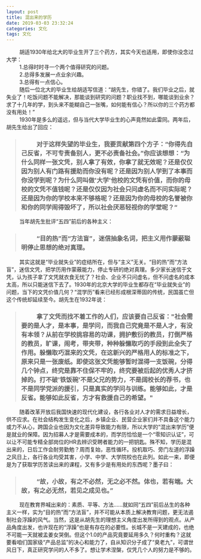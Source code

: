 ```yaml
---
layout: post
title: 混出来的学历
date: 2019-03-03 23:32:24
categories: 文化
tags: 文化
---
```


&emsp;&emsp;&ensp;胡适1930年给北大的毕业生开了三个药方，其实今天也适用，即使你没念过大学：
<br> 
&emsp;&emsp;&ensp;1.总得时时寻一个两个值得研究的问题。
<br> 
&emsp;&emsp;&ensp;2.总得多发展一点业余兴趣。
<br> 
&emsp;&emsp;&ensp;3.总得有一点信心。
<br> 
&emsp;&emsp;&ensp;随后一位北大的毕业生给胡适写信道：“胡先生，你错了。我们毕业之后，就失业了！吃饭问题不能解决，那能谈到研究的问题？职业找不到，哪能谈到业余？求了十几年的学，到头来不能糊自己一张嘴，如何能有信心？所以你的三个药方都没有用处！”
<br> 
&emsp;&emsp;&ensp;1930年是多么的遥远，但与当代大学毕业生的心声竟然如此雷同。两年后，胡先生给出了回应：
<br> 
>### &emsp;&emsp;&ensp;对于这样失望的毕业生，我要贡献第四个方子：“你得先自己反省，不可专责备别人，更不必责备社会。”你应该想想：“为什么同样一张文凭，别人拿了有效，你拿了就无效呢？还是仅仅因为别人有门路有援助而你没有呢？还是因为别人学到了本事而你没学到呢？为什么同叫做'大学'他校的文凭有价值，而你的母校的文凭不值钱呢？还是仅仅因为社会只问虚名而不问实际呢？还是因为你的学校本来不够格呢？还是因为你的母校的名誉被你和你的同学闹得毁坏了，所以社会厌恶轻视你的学堂呢？“

&emsp;&emsp;&ensp;当年胡先生批评“五四”前后的各种主义：

>### &emsp;&emsp;&ensp;“目的热”而“方法盲”，迷信抽象名词，把主义用作蒙蔽聪明停止思想的绝对真理。

&emsp;&emsp;&ensp;其实这就是“毕业就失业”的症结所在，但与“主义”无关。“目的热”而“方法盲”，迷信文凭，把学历用作蒙蔽能力，停止专研的绝对真理。多少家长迷信于文凭，认为孩子拿了文凭就衣食无忧了？社会、企业不只问虚名，但不问虚名的成本太高，所以只能迷信下去了。1930年的北京大学的毕业生都存在“毕业就失业”的问题，当下的文凭价值几何？“混学历”看来已经形成根深蒂固的传统，民国虽亡但这个传统却延续至今。胡先生在1932年说：

>### &emsp;&emsp;&ensp;拿了文凭而找不着工作的人们，应该要自己反省："社会需要的是人才，是本事，是学问，而我自己究竟是不是人才，有没有本领？从前在学校挑容易的功课，拥护敷衍的教员，打倒严格的教员，旷课，闹考，带夹带，种种躲懒取巧的手段到此全失了作用。躲懒取巧混来的文凭，在这新兴的严格用人的标准之下，原来只是一张废纸。即使这张文凭能够暂时混得一支饭碗，分得几个钟点，终究是靠不住保不牢的，终究要被后起的优秀人才挤掉的。打不破'铁饭碗'不是父兄的势力，不是阔校长的荐书，也不是同学党派的援引，只是真实的学问与训练。能够如此，才是反省。能够如此反省，方才有救援自己的希望。"

&emsp;&emsp;&ensp;随着改革开放后我国快速的现代化建设，各行各业对人才的需求日益增长，供不应求。在社会结构发生变化之后，乡镇企业、民营企业家们并不具备这个能力或力不从心，跨国企业也因为文化差异导致能力有限，所以大学的“混出来学历”便是就业的保障。因为招募人才是需要成本的，而学历恰恰是一个“零知识认证”，可以让不可能专精全部岗位的HR去辨识受聘者能力的一把钥匙。殊不知，学历是混出来的，日后工作会耐劳勤勉？周而复始，恶性循环。投机取巧、旁门左道的浮躁之风日上，各行各业均受其害，小学、中学、大学院校也在此列。如此一来，即便是为了获取学历苦读出来的课程，又有多少是有用处的东西呢？墨子曰：

>### &emsp;&emsp;&ensp;“故，小故，有之不必然，无之必不然。体也，若有端。大故，有之必无然，若见之成见也。”

&emsp;&emsp;&ensp;现在教育界喊出来的：素质、平等、方法……就如同“五四”前后丛生的各种主义一样，实为“目的热”而“方法盲”，并不可能从本质上解决教育问题，更无法遏制社会浮躁的风气。当然，这是从胡先生的理想主义角度出发所得到的观点。从产品角度出发，也许现在的“浮躁”也是有存在的必要性。长城不是一天建成的，也绝不可能一天就被孟姜女哭倒。但这个1.0的产品究竟要延用多久？何时重构？这就要看咱们国家级“产品总监”的决心和能力了，自从知识分子成了“臭老九”，可谓世风日下，真正研究学问的人不多了。想让学术涅槃，仅凭几个人的努力是不够的。